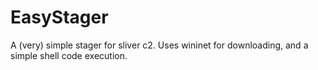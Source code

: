 # EasyStager

A (very) simple stager for sliver c2. Uses wininet for downloading, and a simple shell code execution.